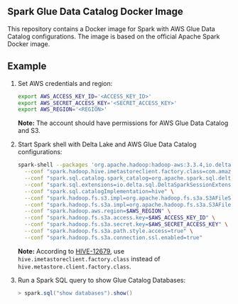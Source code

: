 Spark Glue Data Catalog Docker Image
-----------------
This repository contains a Docker image for Spark with AWS Glue Data Catalog configurations. The image is based on the official Apache Spark Docker image.

## Example

1. Set AWS credentials and region:

    ```bash
    export AWS_ACCESS_KEY_ID='<ACCESS_KEY_ID>'
    export AWS_SECRET_ACCESS_KEY='<SECRET_ACCESS_KEY>'
    export AWS_REGION='<REGION>'
    ```

    **Note:** The account should have permissions for AWS Glue Data Catalog and S3.

2. Start Spark shell with Delta Lake and AWS Glue Data Catalog configurations:

    ```bash
    spark-shell --packages 'org.apache.hadoop:hadoop-aws:3.3.4,io.delta:delta-core_2.12:2.4.0' \
      --conf "spark.hadoop.hive.imetastoreclient.factory.class=com.amazonaws.glue.catalog.metastore.AWSGlueDataCatalogHiveClientFactory" \
      --conf "spark.sql.catalog.spark_catalog=org.apache.spark.sql.delta.catalog.DeltaCatalog" \
      --conf "spark.sql.extensions=io.delta.sql.DeltaSparkSessionExtension" \
      --conf "spark.sql.catalogImplementation=hive" \
      --conf "spark.hadoop.fs.s3.impl=org.apache.hadoop.fs.s3a.S3AFileSystem" \
      --conf "spark.hadoop.fs.s3a.impl=org.apache.hadoop.fs.s3a.S3AFileSystem" \
      --conf "spark.hadoop.aws.region=$AWS_REGION" \
      --conf "spark.hadoop.fs.s3a.access.key=$AWS_ACCESS_KEY_ID" \
      --conf "spark.hadoop.fs.s3a.secret.key=$AWS_SECRET_ACCESS_KEY" \
      --conf "spark.hadoop.fs.s3a.path.style.access=true" \
      --conf "spark.hadoop.fs.s3a.connection.ssl.enabled=true"
    ```

    **Note:** According to [HIVE-12679](https://issues.apache.org/jira/secure/attachment/12958418/HIVE-12679.branch-2.3.patch), use `hive.imetastoreclient.factory.class` instead of `hive.metastore.client.factory.class`.

3. Run a Spark SQL query to show Glue Catalog Databases:

    ```scala
    > spark.sql("show databases").show()
    ```